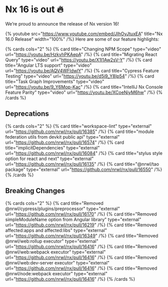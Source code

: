 # Nx 16 is out 🔥

We’re proud to announce the release of Nx version 16!

{% youtube
src="https://www.youtube.com/embed/JIhOyJtuxEA"
title="Nx 16.0 Release"
width="100%" /%}
Here are some of our feature highlights:

{% cards cols="2" %}
{% card title="Changing NPM Scope"  type="video" url="https://youtu.be/HzkvhPKAepA" /%}
{% card title="Migrating React Query"  type="video" url="https://youtu.be/X1I1Aw2sV-Y" /%}
{% card title="Angular LTS support"  type="video" url="https://youtu.be/AQV4WFldwlY" /%}
{% card title="Cypress Feature Testing"  type="video" url="https://youtu.be/d5i9_Y8Ip54" /%}
{% card title="Task Graph Improvements"  type="video" url="https://youtu.be/9_Y6Mop-Kac" /%}
{% card title="IntelliJ Nx Console Feature Parity"  type="video" url="https://youtu.be/XCoeNiyM6hw" /%}
{% /cards %}

## Deprecations

{% cards cols="2" %}
{% card title="workspace-lint" type="external" url="https://github.com/nrwl/nx/pull/16385" /%}
{% card title="module federation utils from devkit public api" type="external" url="https://github.com/nrwl/nx/pull/16574" /%}
{% card title="implicitDependencies" type="external" url="https://github.com/nrwl/nx/pull/16084" /%}
{% card title="stylus style option for react and next" type="external" url="https://github.com/nrwl/nx/pull/16135" /%}
{% card title="@nrwl/tao package" type="external" url="https://github.com/nrwl/nx/pull/16550" /%}
{% /cards %}

## Breaking Changes

{% cards cols="2" %}
{% card title="Removed @nrwl/cypress/plugins/preprocessor" type="external" url="https://github.com/nrwl/nx/pull/16170" /%}
{% card title="Removed simpleModuleName option from Angular library" type="external" url="https://github.com/nrwl/nx/pull/16219" /%}
{% card title="Removed affected:apps and affected:libs" type="external" url="https://github.com/nrwl/nx/pull/16349" /%}
{% card title="Removed @nrwl/web:rollup executor" type="external" url="https://github.com/nrwl/nx/pull/16416" /%}
{% card title="Removed @nrwl/web:webpack executor" type="external" url="https://github.com/nrwl/nx/pull/16416" /%}
{% card title="Removed @nrwl/web:dev-server executor" type="external" url="https://github.com/nrwl/nx/pull/16416" /%}
{% card title="Removed @nrwl/node:webpack executor" type="external" url="https://github.com/nrwl/nx/pull/16416" /%}
{% /cards %}
